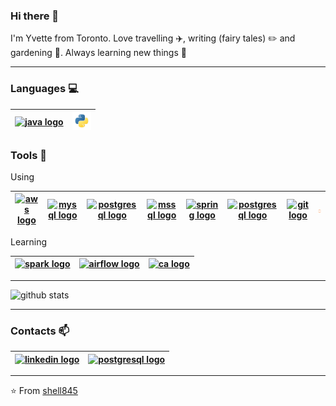 <!--
**shell845/shell845** is a ✨ _special_ ✨ repository because its `README.md` (this file) appears on your GitHub profile.
-->

### Hi there 👋

I'm Yvette from Toronto. Love travelling :airplane:, writing (fairy tales) :pencil2: and gardening :seedling:. Always learning new things :high_brightness:

--------------------------------------------------------------------------------------------------------------------------------------------------------------------
### Languages :computer:

| [<img src="https://user-images.githubusercontent.com/4274250/99733529-4a4a3800-2a8f-11eb-8578-80ab5325f628.png" alt="java logo" width="30">](https://www.java.com/en/) | [<img src="https://raw.githubusercontent.com/github/explore/80688e429a7d4ef2fca1e82350fe8e3517d3494d/topics/python/python.png" alt="python logo" width="30">](https://www.python.org/)
|---|---|


### Tools :wrench:

Using

| [<img src="https://user-images.githubusercontent.com/4274250/99734028-21767280-2a90-11eb-8f27-bf060cd2c2f1.png" alt="aws logo" width="30">](https://aws.amazon.com/) | [<img src="https://user-images.githubusercontent.com/4274250/99734460-d6109400-2a90-11eb-8ae5-ccc86c639fa8.png" alt="mysql logo" width="24">](https://www.mysql.com/)  | [<img src="https://user-images.githubusercontent.com/4274250/99734595-13752180-2a91-11eb-8adf-f76b2885eaa5.png" alt="postgresql logo" width="24">](https://www.postgresql.org/)  | [<img src="https://user-images.githubusercontent.com/4274250/99734211-6bf7ef00-2a90-11eb-8089-e9bebe35ef02.png" alt="mssql logo" width="24">](https://www.microsoft.com/en-us/sql-server) | [<img src="https://user-images.githubusercontent.com/4274250/99735797-402a3880-2a93-11eb-94de-8b916b67ad47.png" alt="spring logo" width="30">]() |  [<img src="https://user-images.githubusercontent.com/4274250/99735918-77004e80-2a93-11eb-857c-329d1d150f47.png" alt="postgresql logo" width="30">]() | [<img src="https://raw.githubusercontent.com/Delta456/Delta456/master/img/git.png" alt="git logo" width="24">](https://git-scm.com/) | [<img src="https://raw.githubusercontent.com/Delta456/Delta456/master/img/jupyter_notebook.png" alt="jupyter notebook logo" width="30">](https://jupyter.org/)| 
|---|---|---|---|---|---|---|---|

Learning

| [<img src="https://user-images.githubusercontent.com/4274250/99744095-03673d00-2aa5-11eb-81ed-888d6b9e3ee4.png" alt="spark logo" width="36">](https://spark.apache.org/) |  [<img src="https://user-images.githubusercontent.com/4274250/99744292-6bb61e80-2aa5-11eb-9ef3-4e1b6c942922.png" alt="airflow logo" width="36">](https://airflow.apache.org/) | [<img src="https://user-images.githubusercontent.com/4274250/99734937-b463dc80-2a91-11eb-9f85-cb7d9e0073c0.png" alt="ca logo" width="24">](https://cassandra.apache.org/) |
|---|---|---|

--------------------------------------------------------------------------------------------------------------------------------------------------------------------

![github stats](https://github-readme-stats.vercel.app/api?username=shell845&show_icons=true&theme=radical)

--------------------------------------------------------------------------------------------------------------------------------------------------------------------
### Contacts :mailbox:
| [<img src="https://user-images.githubusercontent.com/4274250/99736046-b464dc00-2a93-11eb-915d-6bbae364df05.png" alt="linkedin logo" width="24">](https://www.linkedin.com/in/yvettehuang/) |  [<img src="https://user-images.githubusercontent.com/4274250/99736224-07d72a00-2a94-11eb-96cb-47fc90dd681a.png" alt="postgresql logo" width="24">](https://www.instagram.com/yycc1024/) | 
|---|---|

---
⭐️ From [shell845](https://github.com/shell845)

